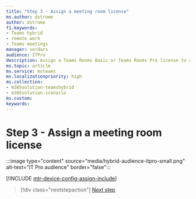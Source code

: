 ```yaml
---
title: "Step 3 - Assign a meeting room license"
ms.author: dstrome
author: dstrome
f1.keywords:
- Teams hybrid
- remote work
- Teams meetings
manager: serdars
audience: ITPro
description: Assign a Teams Rooms Basic or Teams Rooms Pro license to a resource account.
ms.topic: article
ms.service: msteams
ms.localizationpriority: high
ms.collection:
- m365solution-teamshybrid
- m365solution-scenario
ms.custom: 
keywords: 
---
```


# Step 3 - Assign a meeting room license

:::image type="content" source="media/hybrid-audience-itpro-small.png" alt-text="IT Pro audience" border="false":::

[!INCLUDE [mtr-device-config-assign-include](includes/mtr-device-config-assign-include.md)]

> [!div class="nextstepaction"]
> [Next step](hybrid-meetings-device-config-mailbox.md)
